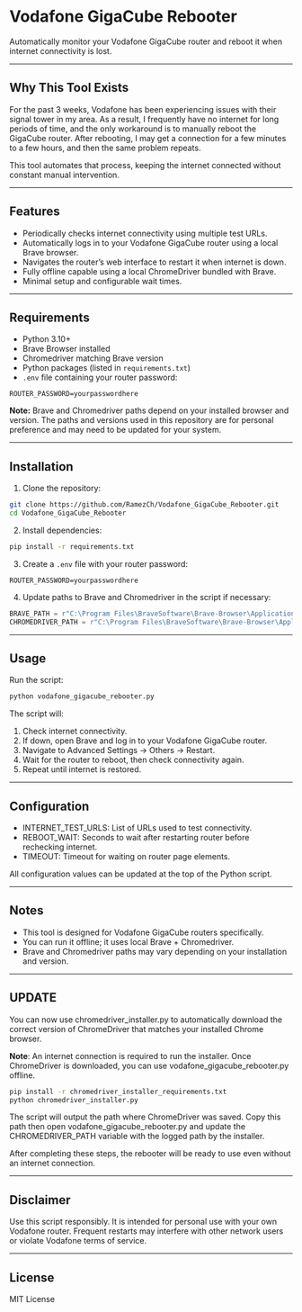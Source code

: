 # Vodafone GigaCube Rebooter

Automatically monitor your Vodafone GigaCube router and reboot it when internet connectivity is lost.

---

## Why This Tool Exists

For the past 3 weeks, Vodafone has been experiencing issues with their signal tower in my area. As a result, I frequently have no internet for long periods of time, and the only workaround is to manually reboot the GigaCube router. After rebooting, I may get a connection for a few minutes to a few hours, and then the same problem repeats.  

This tool automates that process, keeping the internet connected without constant manual intervention.

---

## Features

- Periodically checks internet connectivity using multiple test URLs.
- Automatically logs in to your Vodafone GigaCube router using a local Brave browser.
- Navigates the router’s web interface to restart it when internet is down.
- Fully offline capable using a local ChromeDriver bundled with Brave.
- Minimal setup and configurable wait times.

---

## Requirements

- Python 3.10+
- Brave Browser installed
- Chromedriver matching Brave version
- Python packages (listed in `requirements.txt`)
- `.env` file containing your router password:

```env
ROUTER_PASSWORD=yourpasswordhere
```

**Note:** Brave and Chromedriver paths depend on your installed browser and version. The paths and versions used in this repository are for personal preference and may need to be updated for your system.

---

## Installation

1. Clone the repository:

```bash
git clone https://github.com/RamezCh/Vodafone_GigaCube_Rebooter.git
cd Vodafone_GigaCube_Rebooter
```

2. Install dependencies:

```bash
pip install -r requirements.txt
```

3. Create a `.env` file with your router password:

```env
ROUTER_PASSWORD=yourpasswordhere
```

4. Update paths to Brave and Chromedriver in the script if necessary:

```python
BRAVE_PATH = r"C:\Program Files\BraveSoftware\Brave-Browser\Application\brave.exe"
CHROMEDRIVER_PATH = r"C:\Program Files\BraveSoftware\Brave-Browser\Application\139.1.81.135\chromedriver.exe"
```

---

## Usage

Run the script:

```bash
python vodafone_gigacube_rebooter.py
```

The script will:

1. Check internet connectivity.
2. If down, open Brave and log in to your Vodafone GigaCube router.
3. Navigate to Advanced Settings → Others → Restart.
4. Wait for the router to reboot, then check connectivity again.
5. Repeat until internet is restored.

---

## Configuration

- INTERNET_TEST_URLS: List of URLs used to test connectivity.
- REBOOT_WAIT: Seconds to wait after restarting router before rechecking internet.
- TIMEOUT: Timeout for waiting on router page elements.

All configuration values can be updated at the top of the Python script.

---

## Notes

- This tool is designed for Vodafone GigaCube routers specifically.
- You can run it offline; it uses local Brave + Chromedriver.
- Brave and Chromedriver paths may vary depending on your installation and version.

---

## UPDATE

You can now use chromedriver_installer.py to automatically download the correct version of ChromeDriver that matches your installed Chrome browser.

**Note**: An internet connection is required to run the installer. Once ChromeDriver is downloaded, you can use vodafone_gigacube_rebooter.py offline.

```bash
pip install -r chromedriver_installer_requirements.txt
python chromedriver_installer.py
```
The script will output the path where ChromeDriver was saved. Copy this path then open vodafone_gigacube_rebooter.py and update the CHROMEDRIVER_PATH variable with the logged path by the installer.

After completing these steps, the rebooter will be ready to use even without an internet connection.

---

## Disclaimer

Use this script responsibly. It is intended for personal use with your own Vodafone router. Frequent restarts may interfere with other network users or violate Vodafone terms of service.

---

## License

MIT License
